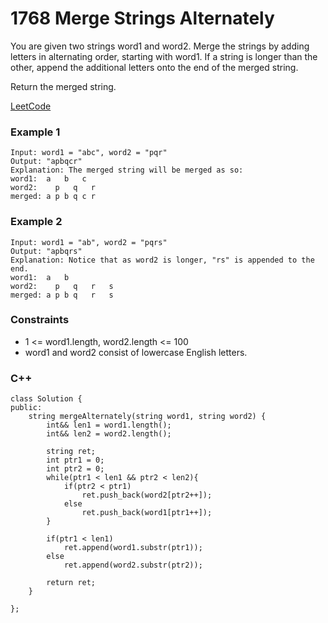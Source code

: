 # 1768 Merge Strings Alternately

You are given two strings word1 and word2. Merge the strings by adding letters in alternating order, starting with word1. If a string is longer than the other, append the additional letters onto the end of the merged string.

Return the merged string.

 
[LeetCode](https://leetcode.cn/problems/merge-strings-alternately/)

### Example 1

```
Input: word1 = "abc", word2 = "pqr"
Output: "apbqcr"
Explanation: The merged string will be merged as so:
word1:  a   b   c
word2:    p   q   r
merged: a p b q c r
```

### Example 2

```
Input: word1 = "ab", word2 = "pqrs"
Output: "apbqrs"
Explanation: Notice that as word2 is longer, "rs" is appended to the end.
word1:  a   b 
word2:    p   q   r   s
merged: a p b q   r   s
```


### Constraints

* 1 <= word1.length, word2.length <= 100
* word1 and word2 consist of lowercase English letters.

### C++ 

```
class Solution {
public:
    string mergeAlternately(string word1, string word2) {
        int&& len1 = word1.length();
        int&& len2 = word2.length();

        string ret;
        int ptr1 = 0;
        int ptr2 = 0;
        while(ptr1 < len1 && ptr2 < len2){
            if(ptr2 < ptr1)
                ret.push_back(word2[ptr2++]);
            else
                ret.push_back(word1[ptr1++]);
        }

        if(ptr1 < len1)
            ret.append(word1.substr(ptr1));
        else
            ret.append(word2.substr(ptr2));

        return ret;
    }

};
```